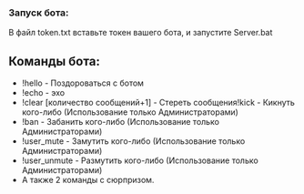 ### Запуск бота:
В файл token.txt вставьте токен вашего бота, и запустите Server.bat
 
## Команды бота:
- !hello - Поздороваться с ботом
- !echo - эхо
- !clear [количество сообщений+1] - Стереть сообщения!kick - Кикнуть кого-либо (Использование только Администраторами)
- !ban - Забанить кого-либо (Использование только Администраторами)
- !user_mute - Замутить кого-либо (Использование только Администраторами)
- !user_unmute - Размутить кого-либо (Использование только Администраторами)
- А также 2 команды c сюрпризом.
